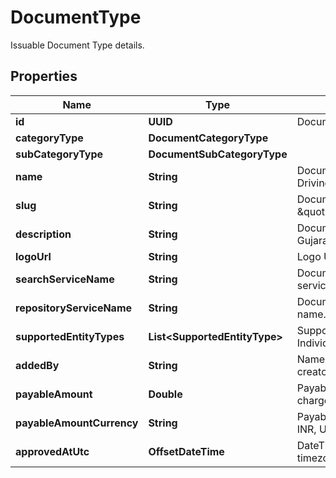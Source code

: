 

# DocumentType

Issuable Document Type details.

## Properties

Name | Type | Description | Notes
------------ | ------------- | ------------- | -------------
**id** | **UUID** | Document Type Identifier. | 
**categoryType** | **DocumentCategoryType** |  | 
**subCategoryType** | **DocumentSubCategoryType** |  | 
**name** | **String** | Document Type Name. eg: Driving License. | 
**slug** | **String** | Document Type Unique Slug. eg: \&quot;in.gov.gj.transport.dl\&quot;. | 
**description** | **String** | Document Type description. eg: Gujarat State Driving License. |  [optional]
**logoUrl** | **String** | Logo URL of document type. | 
**searchServiceName** | **String** | Document search repository service name. |  [optional]
**repositoryServiceName** | **String** | Document repository service name. |  [optional]
**supportedEntityTypes** | **List&lt;SupportedEntityType&gt;** | Supported entity types. eg: Individual, Organization. | 
**addedBy** | **String** | Name of the document type creator. | 
**payableAmount** | **Double** | Payable amount if document is chargeable. eg: 10.25. |  [optional]
**payableAmountCurrency** | **String** | Payable amount currency. eg: INR, USD etc.,. |  [optional]
**approvedAtUtc** | **OffsetDateTime** | DateTime of approval in UTC timezone. |  [optional]



